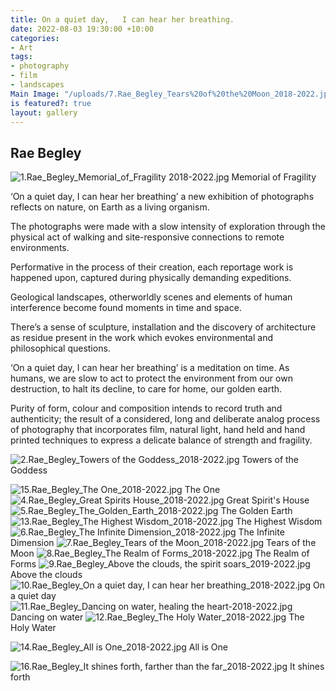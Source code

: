 ```yaml
---
title: On a quiet day,   I can hear her breathing.
date: 2022-08-03 19:30:00 +10:00
categories:
- Art
tags:
- photography
- film
- landscapes
Main Image: "/uploads/7.Rae_Begley_Tears%20of%20the%20Moon_2018-2022.jpg"
is featured?: true
layout: gallery
---
```


## Rae Begley
![1.Rae_Begley_Memorial_of_Fragility 2018-2022.jpg](/uploads/1.Rae_Begley_Memorial_of_Fragility%202018-2022.jpg)
Memorial of Fragility     


‘On a quiet day, I can hear her breathing’ a new exhibition of photographs reflects on nature, on Earth as a living organism.

The photographs were made with a slow intensity of exploration through the physical act of walking and site-responsive connections to remote environments.

Performative in the process of their creation, each reportage work is happened upon, captured during physically demanding expeditions.

Geological landscapes, otherworldly scenes and elements of human interference become found moments in time and space.

There’s a sense of sculpture, installation and the discovery of architecture as residue present in the work which evokes environmental and philosophical questions.

‘On a quiet day, I can hear her breathing’ is a meditation on time. As humans, we are slow to act to protect the environment from our own destruction, to halt its decline, to care for home, our golden earth.

Purity of form, colour and composition intends to record truth and authenticity; the result of a considered, long and deliberate analog process of photography that incorporates film, natural light, hand held and hand printed techniques to express a delicate balance of strength and fragility.

![2.Rae_Begley_Towers of the Goddess_2018-2022.jpg](/uploads/2.Rae_Begley_Towers%20of%20the%20Goddess_2018-2022.jpg)
Towers of the Goddess

![15.Rae_Begley_The One_2018-2022.jpg](/uploads/15.Rae_Begley_The%20One_2018-2022.jpg)
The One
![4.Rae_Begley_Great Spirits House_2018-2022.jpg](/uploads/4.Rae_Begley_Great%20Spirits%20House_2018-2022.jpg)
Great Spirit's House
![5.Rae_Begley_The_Golden_Earth_2018-2022.jpg](/uploads/5.Rae_Begley_The_Golden_Earth_2018-2022.jpg)
The Golden Earth
![13.Rae_Begley_The Highest Wisdom_2018-2022.jpg](/uploads/13.Rae_Begley_The%20Highest%20Wisdom_2018-2022.jpg)
The Highest Wisdom
![6.Rae_Begley_The Infinite Dimension_2018-2022.jpg](/uploads/6.Rae_Begley_The%20Infinite%20Dimension_2018-2022.jpg)
The Infinite Dimension
![7.Rae_Begley_Tears of the Moon_2018-2022.jpg](/uploads/7.Rae_Begley_Tears%20of%20the%20Moon_2018-2022.jpg)
Tears of the Moon
![8.Rae_Begley_The Realm of Forms_2018-2022.jpg](/uploads/8.Rae_Begley_The%20Realm%20of%20Forms_2018-2022.jpg)
The Realm of Forms
![9.Rae_Begley_Above the clouds, the spirit soars_2019-2022.jpg](/uploads/9.Rae_Begley_Above%20the%20clouds,%20the%20spirit%20soars_2019-2022.jpg)
Above the clouds
![10.Rae_Begley_On a quiet day, I can hear her breathing_2018-2022.jpg](/uploads/10.Rae_Begley_On%20a%20quiet%20day,%20I%20can%20hear%20her%20breathing_2018-2022.jpg)
On a quiet day
![11.Rae_Begley_Dancing on water, healing the heart-2018-2022.jpg](/uploads/11.Rae_Begley_Dancing%20on%20water,%20healing%20the%20heart-2018-2022.jpg)
Dancing on water
![12.Rae_Begley_The Holy Water_2018-2022.jpg](/uploads/12.Rae_Begley_The%20Holy%20Water_2018-2022.jpg)
The Holy Water


![14.Rae_Begley_All is One_2018-2022.jpg](/uploads/14.Rae_Begley_All%20is%20One_2018-2022.jpg)
All is One


![16.Rae_Begley_It shines forth, farther than the far_2018-2022.jpg](/uploads/16.Rae_Begley_It%20shines%20forth,%20farther%20than%20the%20far_2018-2022.jpg)
 It shines forth
